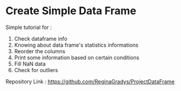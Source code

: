 # Create Simple Data Frame
Simple tutorial for :
1. Check dataframe info
2. Knowing about data frame's statistics informations
3. Reorder the columns
4. Print some information based on certain conditions
5. Fill NaN data
6. Check for outliers

Repository Link : https://github.com/ReginaGradys/ProjectDataFrame
